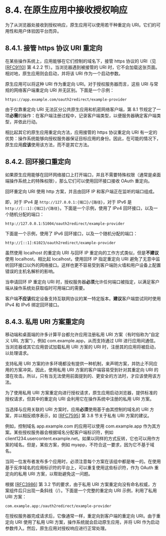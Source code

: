 # 8.4. 在原生应用中接收授权响应

为了从浏览器处接收到授权响应，原生应用可以使用若干种重定向 URI。它们的可用性和用户体验因平台而异。

## 8.4.1. 接管 https 协议 URI 重定向

在某些操作系统上，应用能够在它们控制的域名下，接管 https 协议的 URI（见 [[RFC9110](https://www.rfc-editor.org/info/rfc9110)] 第 4.2.2 节）。当浏览器遇到被接管的 URI 时，它不会加载这张页面。相对地，原生应用则会启动，并将该 URI 作为一个启动参数。

原生应用可以将这种 URI 作为重定向 URI。对于授权服务器而言，这些 URI 与常规的网络客户端重定向 URI 并无区别。下面是一个示例：

```
https://app.example.com/oauth2redirect/example-provider
```

由于仅靠重定向 URI 无法区分公共原生应用和机密网络客户端，第 8.1 节规定了一项**必需**的操作：在客户端注册过程中，记录客户端类型，以便服务器确定客户端类型，并依此行动。

相比起其它的原生应用重定向方法，应用接管的 https 协议重定向 URI 有一定的优势：操作系统能够向授权服务器保证目标应用的身份。因此，在可能的情况下，原生应用**应该**使用该方法，而不是其它方法。

## 8.4.2. 回环接口重定向

如果原生应用能够在回环网络接口上打开端口，并且不需要特殊权限（通常是桌面端操作系统上的特殊权限），那么它们可以使用回环接口接收 OAuth 重定向。

回环重定向 URI 使用 http 方案，并且由回环 IP 和客户端正在监听的端口组成。

即，对于 IPv4 是 `http://127.0.0.1:{端口}/{路径}`，对于 IPv6 是 `http://[::1]:{端口}/{路径}`。下面是一个示例，使用了 IPv4 回环接口，以及一个随机分配的端口：

```
http://127.0.0.1:51004/oauth2redirect/example-provider
```

下面是一个示例，使用了 IPv6 回环接口，以及一个随机分配的端口：

```
http://[::1]:61023/oauth2redirect/example-provider
```

虽然使用 localhost 的重定向 URI 与回环 IP 重定向的工作方式类似，但是**不建议**使用 localhost。相比起 localhost，使用回环 IP 指定重定向 URI 避免了无意中监听回环接口以外的网络接口。这样也更不容易受到客户端防火墙和用户设备上配置错误的主机名解析的影响。

当申请回环 IP 重定向 URI 时，授权服务器**必须**允许任何端口被指定，以满足客户端从操作系统处获取临时可用端口的需要。

客户端**不应该**假定设备支持互联网协议的某一特定版本。**建议**客户端尝试同时使用 IPv4 和 IPv6 绑定回环接口。

## 8.4.3. 私用 URI 方案重定向

移动端和桌面端的许多计算平台都允许应用注册私用 URI 方案（有时俗称为“自定义 URL 方案”），例如 com.example.app，从而支持通过 URI 进行应用间通信。当浏览器或其它应用尝试加载私用 URI 方案的 URI 时，注册其的应用将被启动，以处理请求。

支持私用 URI 方案的许多环境都没有提供一种机制，来声明方案，并防止不同应用的方案冲突。因此，使用私用 URI 方案的客户端容易受到针对其重定向 URI 的潜在攻击。所以，只有当无法使用前面提到的、更安全的方法时，才应该使用该方法。

为了使用私用 URI 方案重定向进行授权请求，原生应用启动浏览器，提供标准的授权请求，但其中的重定向 URI 会利用它在操作系统中注册的私用 URI 方案。

当选择与应用关联的 URI 方案时，应用**必须**使用基于由其控制的域名的 URI 方案，并以相反顺序表示，如 [[RFC7595](https://www.rfc-editor.org/info/rfc7595)] 第 3.8 节关于私有 URI 方案的建议。

例如，控制域名 app.example.com 的应用可以使用 com.example.app 作为其方案。某些授权服务器会根据域名分配客户端标识符，例如 client1234.usercontent.example.net。如果以同样的方式反转，它也可以用作方案的域名。但是，某些方案，例如 myapp，不符合这一要求，因为它不基于域名。

当同一位发布者发布多个应用时，必须注意每个方案在该组中都是唯一的。在使用基于反序域名的应用标识符的平台上，可以重复使用这些标识符，作为 OAuth 重定向的私用 URI 方案，以帮助避免这一问题。

根据 [[RFC3986](https://www.rfc-editor.org/info/rfc3986)] 第 3.2 节的要求，由于私用 URI 方案重定向没有命名权威，方案组件后只出现一条斜线（/）。下面是一个完整的重定向 URI 示例，利用了私用 URI 方案：

```
com.example.app:/oauth2redirect/example-provider
```

在授权服务器完成请求后，它像通常一样，重定向到客户端的重定向 URI。由于重定向 URI 使用了私用 URI 方案，操作系统就会启动原生应用，并将 URI 作为启动参数传入。然后，原生应用对授权响应进行正常处理。

